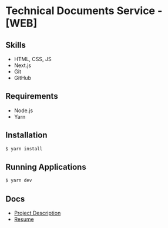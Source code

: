 Technical Documents Service - [WEB]
===

## Skills

- HTML, CSS, JS
- Next.js
- Git
- GitHub

## Requirements
- Node.js
- Yarn

## Installation

```bash
$ yarn install
```

## Running Applications
```bash
$ yarn dev
```

## Docs
- [Project Description](https://www.notion.so/tech-docs-bab0d6f1b22e4328a7aae0e352f264a6?pvs=4)
- [Resume](https://www.notion.so/Junki-Kim-03c4ef023f88413d9b569e2119e7665d?pvs=4)
